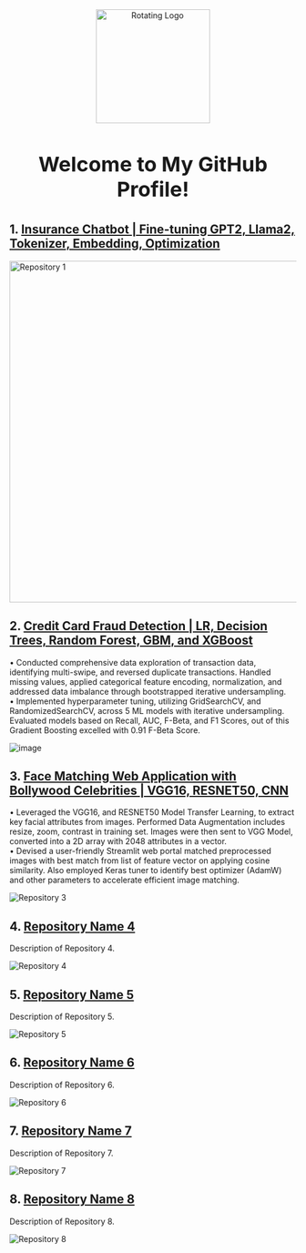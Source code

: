 <!-- Header with Rotating Logo -->
<div align="center">
    <img src="https://example.com/animated-logo.gif" alt="Rotating Logo" width="200">
    <h3 style="font-size: 36px;">Welcome to My GitHub Profile!</h3>
</div>

<!-- Pinned Repositories -->
## 1. [Insurance Chatbot | Fine-tuning GPT2, Llama2, Tokenizer, Embedding, Optimization](https://github.com/raj-maharajwala/Insurance-Chatbot-Fine-tuning-GPT2-Llama2)

   <img src="https://github.com/raj-maharajwala/Insurance-Chatbot-Fine-tuning-GPT2-Llama2/blob/main/video/InsuranceGPT_big.gif" alt="Repository 1" width="600">

## 2. [Credit Card Fraud Detection | LR, Decision Trees, Random Forest, GBM, and XGBoost](https://github.com/raj-maharajwala/Credit-Card-Fraud-Detection)
   • Conducted comprehensive data exploration of transaction data, identifying multi-swipe, and reversed duplicate transactions. Handled missing values, applied categorical feature encoding, normalization, and addressed data imbalance through bootstrapped iterative undersampling. <br>
   • Implemented hyperparameter tuning, utilizing GridSearchCV, and RandomizedSearchCV, across 5 ML models with iterative undersampling. Evaluated models based on Recall, AUC, F-Beta, and F1 Scores, out of this Gradient Boosting excelled with 0.91 F-Beta Score.

   ![image](https://github.com/raj-maharajwala/raj-maharajwala/assets/95955903/ee21c745-531a-4d9a-88a1-b5090f5478f9)


## 3. [Face Matching Web Application with Bollywood Celebrities | VGG16, RESNET50, CNN](https://github.com/raj-maharajwala/Celebrities-Face-Matching-Web-Application)
   • Leveraged the VGG16, and RESNET50 Model Transfer Learning, to extract key facial attributes from images. Performed Data Augmentation includes resize, zoom, contrast in training set. Images were then sent to VGG Model, converted into a 2D array with 2048 attributes in a vector.<br>
• Devised a user-friendly Streamlit web portal matched preprocessed images with best match from list of feature vector on applying cosine similarity. Also employed Keras tuner to identify best optimizer (AdamW) and other parameters to accelerate efficient image matching.

   ![Repository 3](repository-3-image.jpg)

## 4. [Repository Name 4](link-to-repository-4)
   Description of Repository 4.

   ![Repository 4](repository-4-image.jpg)

## 5. [Repository Name 5](link-to-repository-5)
   Description of Repository 5.

   ![Repository 5](repository-5-image.jpg)

## 6. [Repository Name 6](link-to-repository-6)
   Description of Repository 6.

   ![Repository 6](repository-6-image.jpg)

## 7. [Repository Name 7](link-to-repository-7)
   Description of Repository 7.

   ![Repository 7](repository-7-image.jpg)

## 8. [Repository Name 8](link-to-repository-8)
   Description of Repository 8.

   ![Repository 8](repository-8-image.jpg)

